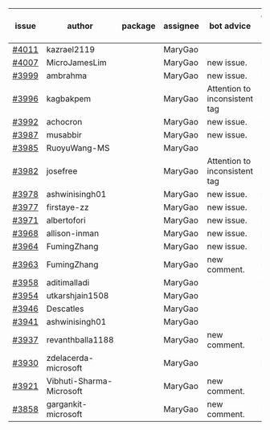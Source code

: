 | issue | author | package | assignee | bot advice | created date of issue | target release date | date from target |
| ------ | ------ | ------ | ------ | ------ | ------ | ------ | :-----: |
| [#4011](https://github.com/Azure/sdk-release-request/issues/4011) | kazrael2119 |  | MaryGao |  | 04-04 |  | 0 |
| [#4007](https://github.com/Azure/sdk-release-request/issues/4007) | MicroJamesLim |  | MaryGao | new issue. | 03-31 | 04-28 |  |
| [#3999](https://github.com/Azure/sdk-release-request/issues/3999) | ambrahma |  | MaryGao | new issue. | 03-27 | 04-28 |  |
| [#3996](https://github.com/Azure/sdk-release-request/issues/3996) | kagbakpem |  | MaryGao | Attention to inconsistent tag | 03-26 | 04-28 |  |
| [#3992](https://github.com/Azure/sdk-release-request/issues/3992) | achocron |  | MaryGao | new issue. | 03-24 | 04-28 |  |
| [#3987](https://github.com/Azure/sdk-release-request/issues/3987) | musabbir |  | MaryGao | new issue. | 03-23 | 04-28 |  |
| [#3985](https://github.com/Azure/sdk-release-request/issues/3985) | RuoyuWang-MS |  | MaryGao |  | 03-23 | 04-28 |  |
| [#3982](https://github.com/Azure/sdk-release-request/issues/3982) | josefree |  | MaryGao | Attention to inconsistent tag | 03-23 | 04-28 |  |
| [#3978](https://github.com/Azure/sdk-release-request/issues/3978) | ashwinisingh01 |  | MaryGao | new issue. | 03-23 | 04-28 |  |
| [#3977](https://github.com/Azure/sdk-release-request/issues/3977) | firstaye-zz |  | MaryGao | new issue. | 03-22 | 04-28 |  |
| [#3971](https://github.com/Azure/sdk-release-request/issues/3971) | albertofori |  | MaryGao | new issue. | 03-22 | 04-28 |  |
| [#3968](https://github.com/Azure/sdk-release-request/issues/3968) | allison-inman |  | MaryGao | new issue. | 03-22 | 04-28 |  |
| [#3964](https://github.com/Azure/sdk-release-request/issues/3964) | FumingZhang |  | MaryGao | new issue. | 03-22 | 04-28 |  |
| [#3963](https://github.com/Azure/sdk-release-request/issues/3963) | FumingZhang |  | MaryGao | new comment. | 03-22 | 04-28 |  |
| [#3958](https://github.com/Azure/sdk-release-request/issues/3958) | aditimalladi |  | MaryGao |  | 03-21 | 04-28 |  |
| [#3954](https://github.com/Azure/sdk-release-request/issues/3954) | utkarshjain1508 |  | MaryGao |  | 03-21 | 04-28 |  |
| [#3946](https://github.com/Azure/sdk-release-request/issues/3946) | Descatles |  | MaryGao |  | 03-17 | 04-28 |  |
| [#3941](https://github.com/Azure/sdk-release-request/issues/3941) | ashwinisingh01 |  | MaryGao |  | 03-16 | 04-28 |  |
| [#3937](https://github.com/Azure/sdk-release-request/issues/3937) | revanthballa1188 |  | MaryGao | new comment. | 03-16 | 04-28 |  |
| [#3930](https://github.com/Azure/sdk-release-request/issues/3930) | zdelacerda-microsoft |  | MaryGao |  | 03-15 | 04-28 |  |
| [#3921](https://github.com/Azure/sdk-release-request/issues/3921) | Vibhuti-Sharma-Microsoft |  | MaryGao | new comment. | 03-10 | 04-28 |  |
| [#3858](https://github.com/Azure/sdk-release-request/issues/3858) | gargankit-microsoft |  | MaryGao | new comment. | 03-02 | 03-24 |  |
